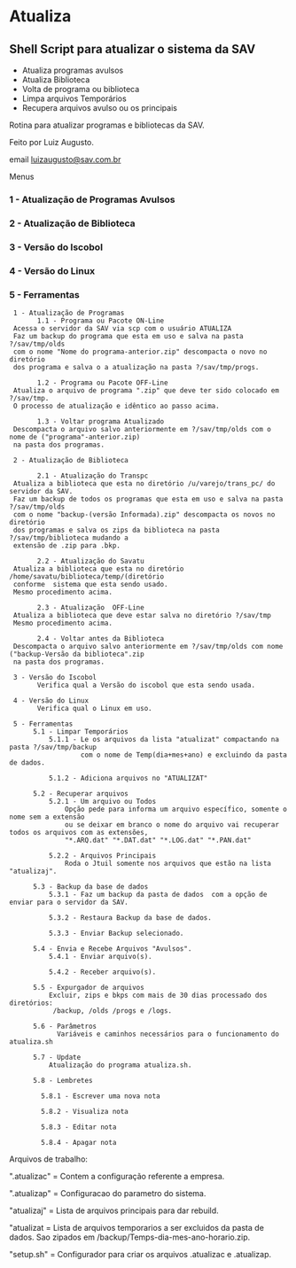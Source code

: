 # Atualiza

## Shell Script para atualizar o sistema da SAV

- Atualiza programas avulsos
- Atualiza Biblioteca
- Volta de programa ou biblioteca
- Limpa arquivos Temporários
- Recupera arquivos avulso ou os principais

Rotina para atualizar programas e bibliotecas da SAV.

Feito por Luiz Augusto.

email [luizaugusto@sav.com.br](mailto:luizaugusto@sav.com.br)

Menus

### 1 - Atualização de Programas Avulsos

### 2 - Atualização de Biblioteca

### 3 - Versão do Iscobol

### 4 - Versão do Linux

### 5 - Ferramentas

     1 - Atualização de Programas
           1.1 - Programa ou Pacote ON-Line
     Acessa o servidor da SAV via scp com o usuário ATUALIZA
     Faz um backup do programa que esta em uso e salva na pasta ?/sav/tmp/olds
     com o nome "Nome do programa-anterior.zip" descompacta o novo no diretório
     dos programa e salva o a atualização na pasta ?/sav/tmp/progs.

           1.2 - Programa ou Pacote OFF-Line
     Atualiza o arquivo de programa ".zip" que deve ter sido colocado em ?/sav/tmp.
     O processo de atualização e idêntico ao passo acima.

           1.3 - Voltar programa Atualizado
     Descompacta o arquivo salvo anteriormente em ?/sav/tmp/olds com o nome de ("programa"-anterior.zip)
     na pasta dos programas.

     2 - Atualização de Biblioteca

           2.1 - Atualização do Transpc
     Atualiza a biblioteca que esta no diretório /u/varejo/trans_pc/ do servidor da SAV.
     Faz um backup de todos os programas que esta em uso e salva na pasta ?/sav/tmp/olds
     com o nome "backup-(versão Informada).zip" descompacta os novos no diretório
     dos programas e salva os zips da biblioteca na pasta ?/sav/tmp/biblioteca mudando a
     extensão de .zip para .bkp.

           2.2 - Atualização do Savatu
     Atualiza a biblioteca que esta no diretório /home/savatu/biblioteca/temp/(diretório
     conforme  sistema que esta sendo usado.
     Mesmo procedimento acima.

           2.3 - Atualização  OFF-Line
     Atualiza a biblioteca que deve estar salva no diretório ?/sav/tmp
     Mesmo procedimento acima.

           2.4 - Voltar antes da Biblioteca
     Descompacta o arquivo salvo anteriormente em ?/sav/tmp/olds com nome ("backup-Versão da biblioteca".zip
     na pasta dos programas.

     3 - Versão do Iscobol
           Verifica qual a Versão do iscobol que esta sendo usada.

     4 - Versão do Linux
           Verifica qual o Linux em uso.

     5 - Ferramentas
          5.1 - Limpar Temporários
              5.1.1 - Le os arquivos da lista "atualizat" compactando na pasta ?/sav/tmp/backup
                      com o nome de Temp(dia+mes+ano) e excluindo da pasta de dados.

              5.1.2 - Adiciona arquivos no "ATUALIZAT"

          5.2 - Recuperar arquivos
              5.2.1 - Um arquivo ou Todos
                  Opção pede para informa um arquivo específico, somente o nome sem a extensão
                  ou se deixar em branco o nome do arquivo vai recuperar todos os arquivos com as extensões,
                  "*.ARQ.dat" "*.DAT.dat" "*.LOG.dat" "*.PAN.dat"

              5.2.2 - Arquivos Principais
                  Roda o Jtuil somente nos arquivos que estão na lista "atualizaj".

          5.3 - Backup da base de dados
              5.3.1 - Faz um backup da pasta de dados  com a opção de enviar para o servidor da SAV.

              5.3.2 - Restaura Backup da base de dados.

              5.3.3 - Enviar Backup selecionado.

          5.4 - Envia e Recebe Arquivos "Avulsos".
              5.4.1 - Enviar arquivo(s).

              5.4.2 - Receber arquivo(s).

          5.5 - Expurgador de arquivos
              Excluir, zips e bkps com mais de 30 dias processado dos diretórios:
               /backup, /olds /progs e /logs.

          5.6 - Parâmetros
                Variáveis e caminhos necessários para o funcionamento do atualiza.sh

          5.7 - Update
              Atualização do programa atualiza.sh.

          5.8 - Lembretes

            5.8.1 - Escrever uma nova nota

            5.8.2 - Visualiza nota

            5.8.3 - Editar nota

            5.8.4 - Apagar nota

Arquivos de trabalho:

".atualizac" = Contem a configuração referente a empresa.

".atualizap" = Configuracao do parametro do sistema.

"atualizaj" = Lista de arquivos principais para dar rebuild.

"atualizat = Lista de arquivos temporarios a ser excluidos da pasta de dados.
Sao zipados em /backup/Temps-dia-mes-ano-horario.zip.

"setup.sh" = Configurador para criar os arquivos .atualizac e .atualizap.

